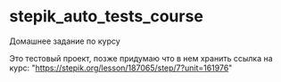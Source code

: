 # stepik_auto_tests_course
Домашнее задание по курсу

Это тестовый проект, позже придумаю что в нем хранить
ссылка на курс: "https://stepik.org/lesson/187065/step/7?unit=161976"
